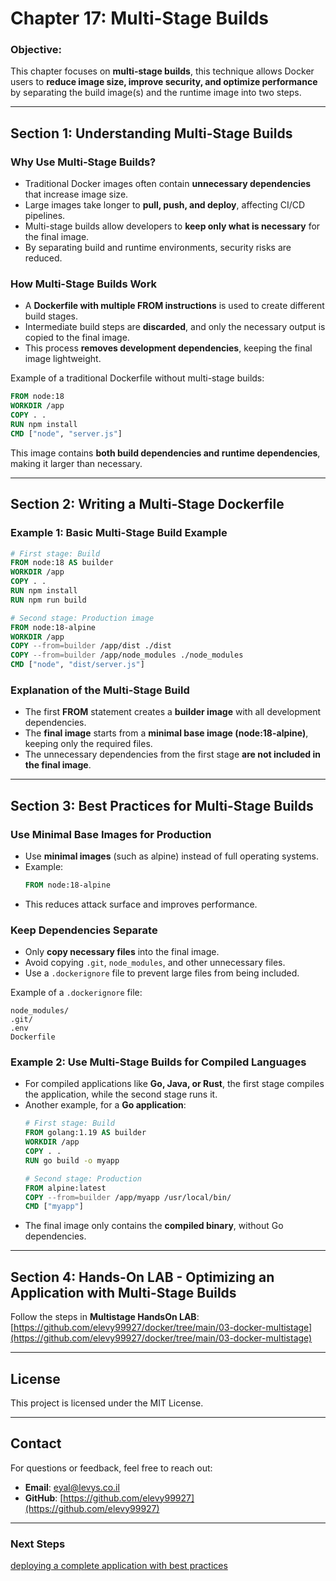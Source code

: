 # **Chapter 17: Multi-Stage Builds**  

### **Objective:**  
This chapter focuses on **multi-stage builds**, this technique allows Docker users to **reduce image size, improve security, and optimize performance** by separating the build image(s) and the runtime image into two steps. 

---

## **Section 1: Understanding Multi-Stage Builds**  

### **Why Use Multi-Stage Builds?**  
- Traditional Docker images often contain **unnecessary dependencies** that increase image size.  
- Large images take longer to **pull, push, and deploy**, affecting CI/CD pipelines.  
- Multi-stage builds allow developers to **keep only what is necessary** for the final image.  
- By separating build and runtime environments, security risks are reduced.  

### **How Multi-Stage Builds Work**  
- A **Dockerfile with multiple FROM instructions** is used to create different build stages.  
- Intermediate build steps are **discarded**, and only the necessary output is copied to the final image.  
- This process **removes development dependencies**, keeping the final image lightweight.  

Example of a traditional Dockerfile without multi-stage builds:  
```dockerfile
FROM node:18
WORKDIR /app
COPY . .
RUN npm install
CMD ["node", "server.js"]
```
This image contains **both build dependencies and runtime dependencies**, making it larger than necessary.  

---

## **Section 2: Writing a Multi-Stage Dockerfile**  

### **Example 1: Basic Multi-Stage Build Example**  
```dockerfile
# First stage: Build
FROM node:18 AS builder
WORKDIR /app
COPY . .
RUN npm install
RUN npm run build

# Second stage: Production image
FROM node:18-alpine
WORKDIR /app
COPY --from=builder /app/dist ./dist
COPY --from=builder /app/node_modules ./node_modules
CMD ["node", "dist/server.js"]
```

### **Explanation of the Multi-Stage Build**  
- The first **FROM** statement creates a **builder image** with all development dependencies.  
- The **final image** starts from a **minimal base image (node:18-alpine)**, keeping only the required files.  
- The unnecessary dependencies from the first stage **are not included in the final image**.  

---

## **Section 3: Best Practices for Multi-Stage Builds**  

### **Use Minimal Base Images for Production**  
- Use **minimal images** (such as alpine) instead of full operating systems.  
- Example:  
  ```dockerfile
  FROM node:18-alpine
  ```
- This reduces attack surface and improves performance.  

### **Keep Dependencies Separate**  
- Only **copy necessary files** into the final image.  
- Avoid copying `.git`, `node_modules`, and other unnecessary files.  
- Use a `.dockerignore` file to prevent large files from being included.  

Example of a `.dockerignore` file:  
```
node_modules/
.git/
.env
Dockerfile
```

### **Example 2: Use Multi-Stage Builds for Compiled Languages**  
- For compiled applications like **Go, Java, or Rust**, the first stage compiles the application, while the second stage runs it.  
- Another example, for a **Go application**:  
  ```dockerfile
  # First stage: Build
  FROM golang:1.19 AS builder
  WORKDIR /app
  COPY . .
  RUN go build -o myapp

  # Second stage: Production
  FROM alpine:latest
  COPY --from=builder /app/myapp /usr/local/bin/
  CMD ["myapp"]
  ```
- The final image only contains the **compiled binary**, without Go dependencies.  

---

## **Section 4: Hands-On LAB - Optimizing an Application with Multi-Stage Builds**  
Follow the steps in **Multistage HandsOn LAB**: [https://github.com/elevy99927/docker/tree/main/03-docker-multistage](https://github.com/elevy99927/docker/tree/main/03-docker-multistage)

---
## License
This project is licensed under the MIT License.

---
## **Contact**
For questions or feedback, feel free to reach out:
- **Email**: eyal@levys.co.il
- **GitHub**: [https://github.com/elevy99927](https://github.com/elevy99927)

---
### **Next Steps**
<A href="./Chapter-16.md">
deploying a complete application with best practices
</A>
